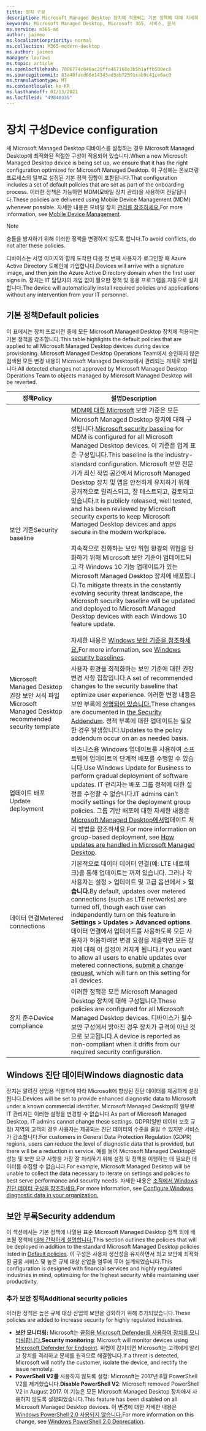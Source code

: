 ```yaml
---
title: 장치 구성
description: Microsoft Managed Desktop 장치에 적용되는 기본 정책에 대해 자세히 알아보습니다.
keywords: Microsoft Managed Desktop, Microsoft 365, 서비스, 문서
ms.service: m365-md
author: jaimeo
ms.localizationpriority: normal
ms.collection: M365-modern-desktop
ms.author: jaimeo
manager: laurawi
ms.topic: article
ms.openlocfilehash: 7086774c046ac28ffa467168e3b5b1affb508ec8
ms.sourcegitcommit: 83a40facd66e14343ad3ab72591cab9c41ce6ac0
ms.translationtype: MT
ms.contentlocale: ko-KR
ms.lasthandoff: 01/13/2021
ms.locfileid: "49840335"
---
```

# <a name="device-configuration"></a><span data-ttu-id="06250-104">장치 구성</span><span class="sxs-lookup"><span data-stu-id="06250-104">Device configuration</span></span>


<!--This topic is the target for a "Learn more" link in the Enterprise Agreement (aka.ms/dev-config); do not delete.-->

<!-- Device configuration and Security Addendum-->

<span data-ttu-id="06250-105">새 Microsoft Managed Desktop 디바이스를 설정하는 경우 Microsoft Managed Desktop에 최적화된 적절한 구성이 적용되어 있습니다.</span><span class="sxs-lookup"><span data-stu-id="06250-105">When a new Microsoft Managed Desktop device is being set up, we ensure that it has the right configuration optimized for Microsoft Managed Desktop.</span></span> <span data-ttu-id="06250-106">이 구성에는 온보더링 프로세스의 일부로 설정된 기본 정책 집합이 포함됩니다.</span><span class="sxs-lookup"><span data-stu-id="06250-106">That configuration includes a set of default policies that are set as part of the onboarding process.</span></span> <span data-ttu-id="06250-107">이러한 정책은 가능하면 MDM(모바일 장치 관리)을 사용하여 전달됩니다.</span><span class="sxs-lookup"><span data-stu-id="06250-107">These policies are delivered using Mobile Device Management (MDM) whenever possible.</span></span> <span data-ttu-id="06250-108">자세한 내용은 모바일 장치 [관리를 참조하세요.](https://docs.microsoft.com/windows/client-management/mdm/)</span><span class="sxs-lookup"><span data-stu-id="06250-108">For more information, see [Mobile Device Management](https://docs.microsoft.com/windows/client-management/mdm/).</span></span> 

>[!NOTE]
><span data-ttu-id="06250-109">충돌을 방지하기 위해 이러한 정책을 변경하지 않도록 합니다.</span><span class="sxs-lookup"><span data-stu-id="06250-109">To avoid conflicts, do not alter these policies.</span></span>

<span data-ttu-id="06250-110">디바이스는 서명 이미지와 함께 도착한 다음 첫 번째 사용자가 로그인할 때 Azure Active Directory 도메인에 가입합니다.</span><span class="sxs-lookup"><span data-stu-id="06250-110">Devices will arrive with a signature image, and then join the Azure Active Directory domain when the first user signs in.</span></span> <span data-ttu-id="06250-111">장치는 IT 담당자의 개입 없이 필요한 정책 및 응용 프로그램을 자동으로 설치합니다.</span><span class="sxs-lookup"><span data-stu-id="06250-111">The device will automatically install required policies and applications without any intervention from your IT personnel.</span></span>

## <a name="default-policies"></a><span data-ttu-id="06250-112">기본 정책</span><span class="sxs-lookup"><span data-stu-id="06250-112">Default policies</span></span>

<span data-ttu-id="06250-113">이 표에서는 장치 프로비전 중에 모든 Microsoft Managed Desktop 장치에 적용되는 기본 정책을 강조합니다.</span><span class="sxs-lookup"><span data-stu-id="06250-113">This table highlights the default policies that are applied to all Microsoft Managed Desktop devices during device provisioning.</span></span> <span data-ttu-id="06250-114">Microsoft Managed Desktop Operations Team에서 승인하지 않은 검색된 모든 변경 내용이 Microsoft Managed Desktop에서 관리되는 개체로 되버됩니다.</span><span class="sxs-lookup"><span data-stu-id="06250-114">All detected changes not approved by Microsoft Managed Desktop Operations Team to objects managed by Microsoft Managed Desktop will be reverted.</span></span>

<span data-ttu-id="06250-115">정책</span><span class="sxs-lookup"><span data-stu-id="06250-115">Policy</span></span> | <span data-ttu-id="06250-116">설명</span><span class="sxs-lookup"><span data-stu-id="06250-116">Description</span></span>
--- | ---
<span data-ttu-id="06250-117">보안 기준</span><span class="sxs-lookup"><span data-stu-id="06250-117">Security baseline</span></span> | <span data-ttu-id="06250-118">[MDM에 대한 Microsoft](https://docs.microsoft.com/windows/device-security/windows-security-baselines) 보안 기준은 모든 Microsoft Managed Desktop 장치에 대해 구성됩니다.</span><span class="sxs-lookup"><span data-stu-id="06250-118">[Microsoft security baseline](https://docs.microsoft.com/windows/device-security/windows-security-baselines) for MDM is configured for all Microsoft Managed Desktop devices.</span></span> <span data-ttu-id="06250-119">이 기준은 업계 표준 구성입니다.</span><span class="sxs-lookup"><span data-stu-id="06250-119">This baseline is the industry-standard configuration.</span></span> <span data-ttu-id="06250-120">Microsoft 보안 전문가가 최신 작업 공간에서 Microsoft Managed Desktop 장치 및 앱을 안전하게 유지하기 위해 공개적으로 릴리스되고, 잘 테스트되고, 검토되고 있습니다.</span><span class="sxs-lookup"><span data-stu-id="06250-120">It is publicly released, well tested, and has been reviewed by Microsoft security experts to keep Microsoft Managed Desktop devices and apps secure in the modern workplace.</span></span> <br><br><span data-ttu-id="06250-121">지속적으로 진화하는 보안 위협 환경의 위협을 완화하기 위해 Microsoft 보안 기준이 업데이트되고 각 Windows 10 기능 업데이트가 있는 Microsoft Managed Desktop 장치에 배포됩니다.</span><span class="sxs-lookup"><span data-stu-id="06250-121">To mitigate threats in the constantly evolving security threat landscape, the Microsoft security baseline will be updated and deployed to Microsoft Managed Desktop devices with each Windows 10 feature update.</span></span><br><br><span data-ttu-id="06250-122">자세한 내용은 [Windows 보안 기준을 참조하세요.](https://docs.microsoft.com/windows/security/threat-protection/windows-security-baselines)</span><span class="sxs-lookup"><span data-stu-id="06250-122">For more information, see [Windows security baselines](https://docs.microsoft.com/windows/security/threat-protection/windows-security-baselines).</span></span>
<span data-ttu-id="06250-123">Microsoft Managed Desktop 권장 보안 서식 파일</span><span class="sxs-lookup"><span data-stu-id="06250-123">Microsoft Managed Desktop recommended security template</span></span> | <span data-ttu-id="06250-124">사용자 환경을 최적화하는 보안 기준에 대한 권장 변경 사항 집합입니다.</span><span class="sxs-lookup"><span data-stu-id="06250-124">A set of recommended changes to the security baseline that optimize user experience.</span></span>  <span data-ttu-id="06250-125">이러한 변경 내용은 보안 부록에 [설명되어 있습니다.](#security-addendum)</span><span class="sxs-lookup"><span data-stu-id="06250-125">These changes are documented in [the Security Addendum](#security-addendum).</span></span> <span data-ttu-id="06250-126">정책 부록에 대한 업데이트는 필요한 경우 발생합니다.</span><span class="sxs-lookup"><span data-stu-id="06250-126">Updates to the policy addendum occur on an as needed basis.</span></span>  
<span data-ttu-id="06250-127">업데이트 배포</span><span class="sxs-lookup"><span data-stu-id="06250-127">Update deployment</span></span> | <span data-ttu-id="06250-128">비즈니스용 Windows 업데이트를 사용하여 소프트웨어 업데이트의 단계적 배포를 수행할 수 있습니다.</span><span class="sxs-lookup"><span data-stu-id="06250-128">Use Windows Update for Business to perform gradual deployment of software updates.</span></span> <span data-ttu-id="06250-129">IT 관리자는 배포 그룹 정책에 대한 설정을 수정할 수 없습니다.</span><span class="sxs-lookup"><span data-stu-id="06250-129">IT admins can’t modify settings for the deployment group policies.</span></span> <span data-ttu-id="06250-130">그룹 기반 배포에 대한 자세한 내용은 [Microsoft Managed Desktop에서](updates.md)업데이트 처리 방법을 참조하세요.</span><span class="sxs-lookup"><span data-stu-id="06250-130">For more information on group-based deployment, see [How updates are handled in Microsoft Managed Desktop](updates.md).</span></span>
<span data-ttu-id="06250-131">데이터 연결</span><span class="sxs-lookup"><span data-stu-id="06250-131">Metered connections</span></span> | <span data-ttu-id="06250-132">기본적으로 데이터 데이터 연결(예: LTE 네트워크)을 통해 업데이트는 꺼져 있습니다. 그러나 각 사용자는 설정 > 업데이트 및 고급 옵션에서 > **있습니다.**</span><span class="sxs-lookup"><span data-stu-id="06250-132">By default, updates over metered connections (such as LTE networks) are turned off, though each user can independently turn on this feature in **Settings > Updates > Advanced options**.</span></span> <span data-ttu-id="06250-133">데이터 연결에서 업데이트를 사용하도록 모든 사용자가 허용하려면 변경 [](../working-with-managed-desktop/admin-support.md)요청을 제출하면 모든 장치에 대해 이 설정이 켜지게 됩니다.</span><span class="sxs-lookup"><span data-stu-id="06250-133">If you want to allow all users to enable updates over metered connections, [submit a change request](../working-with-managed-desktop/admin-support.md), which will turn on this setting for all devices.</span></span>
| <span data-ttu-id="06250-134">장치 준수</span><span class="sxs-lookup"><span data-stu-id="06250-134">Device compliance</span></span> | <span data-ttu-id="06250-135">이러한 정책은 모든 Microsoft Managed Desktop 장치에 대해 구성됩니다.</span><span class="sxs-lookup"><span data-stu-id="06250-135">These policies are configured for all Microsoft Managed Desktop devices.</span></span> <span data-ttu-id="06250-136">디바이스가 필수 보안 구성에서 밝아진 경우 장치가 규격이 아닌 것으로 보고됩니다.</span><span class="sxs-lookup"><span data-stu-id="06250-136">A device is reported as non-compliant when it drifts from our required security configuration.</span></span>

## <a name="windows-diagnostic-data"></a><span data-ttu-id="06250-137">Windows 진단 데이터</span><span class="sxs-lookup"><span data-stu-id="06250-137">Windows diagnostic data</span></span>

 <span data-ttu-id="06250-138">장치는 알려진 상업용 식별자에 따라 Microsoft에 향상된 진단 데이터를 제공하게 설정됩니다.</span><span class="sxs-lookup"><span data-stu-id="06250-138">Devices will be set to provide enhanced diagnostic data to Microsoft under a known commercial identifier.</span></span> <span data-ttu-id="06250-139">Microsoft Managed Desktop의 일부로 IT 관리자는 이러한 설정을 변경할 수 없습니다.</span><span class="sxs-lookup"><span data-stu-id="06250-139">As part of Microsoft Managed Desktop, IT admins cannot change these settings.</span></span> <span data-ttu-id="06250-140">GDPR(일반 데이터 보호 규정) 지역의 고객의 경우 사용자는 제공되는 진단 데이터의 수준을 줄일 수 있지만 서비스가 감소합니다.</span><span class="sxs-lookup"><span data-stu-id="06250-140">For customers in General Data Protection Regulation (GDPR) regions, users can reduce the level of diagnostic data that is provided, but there will be a reduction in service.</span></span> <span data-ttu-id="06250-141">예를 들어 Microsoft Managed Desktop은 성능 및 보안 요구 사항을 가장 잘 처리하기 위해 설정 및 정책을 이행하는 데 필요한 데이터를 수집할 수 없습니다.</span><span class="sxs-lookup"><span data-stu-id="06250-141">For example, Microsoft Managed Desktop will be unable to collect the data necessary to iterate on settings and policies to best serve performance and security needs.</span></span> <span data-ttu-id="06250-142">자세한 내용은 [조직에서 Windows 진단 데이터 구성을 참조하세요.](https://docs.microsoft.com/windows/privacy/configure-windows-diagnostic-data-in-your-organization#enhanced-level)</span><span class="sxs-lookup"><span data-stu-id="06250-142">For more information, see [Configure Windows diagnostic data in your organization.](https://docs.microsoft.com/windows/privacy/configure-windows-diagnostic-data-in-your-organization#enhanced-level)</span></span>

## <a name="security-addendum"></a><span data-ttu-id="06250-143">보안 부록</span><span class="sxs-lookup"><span data-stu-id="06250-143">Security addendum</span></span>

 <span data-ttu-id="06250-144">이 섹션에서는 기본 정책에 나열된 표준 Microsoft Managed Desktop 정책 외에 배포될 정책에 [대해 간략하게 설명합니다.](#default-policies)</span><span class="sxs-lookup"><span data-stu-id="06250-144">This section outlines the policies that will be deployed in addition to the standard Microsoft Managed Desktop policies listed in [Default policies](#default-policies).</span></span> <span data-ttu-id="06250-145">이 구성은 사용자 생산성을 유지하면서 최고 보안에 최적화된 금융 서비스 및 높은 규제 대상 산업을 염두에 두어 설계되었습니다.</span><span class="sxs-lookup"><span data-stu-id="06250-145">This configuration is designed with financial services and highly regulated industries in mind, optimizing for the highest security while maintaining user productivity.</span></span>

 ### <a name="additional-security-policies"></a><span data-ttu-id="06250-146">추가 보안 정책</span><span class="sxs-lookup"><span data-stu-id="06250-146">Additional security policies</span></span>

 <span data-ttu-id="06250-147">이러한 정책은 높은 규제 대상 산업의 보안을 강화하기 위해 추가되었습니다.</span><span class="sxs-lookup"><span data-stu-id="06250-147">These policies are added to increase security for highly regulated industries.</span></span> 
 - <span data-ttu-id="06250-148">**보안 모니터링:** Microsoft는 [끝점용 Microsoft Defender를 사용하여 장치를 모니터링합니다.](https://docs.microsoft.com/windows/security/threat-protection/windows-defender-atp/windows-defender-advanced-threat-protection)</span><span class="sxs-lookup"><span data-stu-id="06250-148">**Security monitoring**: Microsoft will monitor devices using [Microsoft Defender for Endpoint](https://docs.microsoft.com/windows/security/threat-protection/windows-defender-atp/windows-defender-advanced-threat-protection).</span></span> <span data-ttu-id="06250-149">위협이 감지되면 Microsoft는 고객에게 알리고 장치를 격리하고 문제를 원격으로 해결합니다.</span><span class="sxs-lookup"><span data-stu-id="06250-149">If a threat is detected, Microsoft will notify the customer, isolate the device, and rectify the issue remotely.</span></span> 
 - <span data-ttu-id="06250-150">**PowerShell V2를** 사용하지 않도록 설정: Microsoft는 2017년 8월 PowerShell V2를 제거했습니다.</span><span class="sxs-lookup"><span data-stu-id="06250-150">**Disable PowerShell V2**: Microsoft removed PowerShell V2 in August 2017.</span></span> <span data-ttu-id="06250-151">이 기능은 모든 Microsoft Managed Desktop 장치에서 사용하지 않도록 설정되었습니다.</span><span class="sxs-lookup"><span data-stu-id="06250-151">This feature has been disabled on all Microsoft Managed Desktop devices.</span></span> <span data-ttu-id="06250-152">이 변경에 대한 자세한 내용은 [Windows PowerShell 2.0 사용되지 않습니다.](https://devblogs.microsoft.com/powershell/windows-powershell-2-0-deprecation/)</span><span class="sxs-lookup"><span data-stu-id="06250-152">For more information on this change, see [Windows PowerShell 2.0 Deprecation](https://devblogs.microsoft.com/powershell/windows-powershell-2-0-deprecation/).</span></span>
